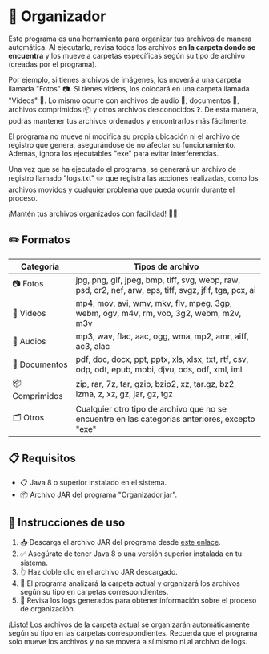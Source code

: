 # 📂 Organizador 

Este programa es una herramienta para organizar tus archivos de manera automática. Al ejecutarlo, revisa todos los archivos **en la carpeta donde se encuentra** y los mueve a carpetas específicas según su tipo de archivo (creadas por el programa).

Por ejemplo, si tienes archivos de imágenes, los moverá a una carpeta llamada "Fotos" 📷. Si tienes videos, los colocará en una carpeta llamada "Videos" 🎥. Lo mismo ocurre con archivos de audio 🎵, documentos 📃, archivos comprimidos 📦 y otros archivos desconocidos ❓. De esta manera, podrás mantener tus archivos ordenados y encontrarlos más fácilmente.

El programa no mueve ni modifica su propia ubicación ni el archivo de registro que genera, asegurándose de no afectar su funcionamiento. Además, ignora los ejecutables "exe" para evitar interferencias.

Una vez que se ha ejecutado el programa, se generará un archivo de registro llamado "logs.txt" ✏️ que registra las acciones realizadas, como los archivos movidos y cualquier problema que pueda ocurrir durante el proceso.

¡Mantén tus archivos organizados con facilidad! 📂💡


## ✏️ Formatos

| Categoría     | Tipos de archivo                                                                                   |
|--------------|--------------------------------------------------------------------------------------------------|
| 📷 Fotos     | jpg, png, gif, jpeg, bmp, tiff, svg, webp, raw, psd, cr2, nef, arw, eps, tiff, svgz, jfif, tga, pcx, ai  |
| 🎥 Videos    | mp4, mov, avi, wmv, mkv, flv, mpeg, 3gp, webm, ogv, m4v, rm, vob, 3g2, webm, m2v, m3v                    |
| 🎵 Audios    | mp3, wav, flac, aac, ogg, wma, mp2, amr, aiff, ac3, alac                                              |
| 📄 Documentos| pdf, doc, docx, ppt, pptx, xls, xlsx, txt, rtf, csv, odp, odt, epub, mobi, djvu, ods, odf, xml, iml   |
| 📦 Comprimidos| zip, rar, 7z, tar, gzip, bzip2, xz, tar.gz, bz2, lzma, z, xz, gz, jar, gz, tgz                          |
| 🗂️ Otros      | Cualquier otro tipo de archivo que no se encuentre en las categorías anteriores, excepto "exe"     |


## 📋 Requisitos
- 📋 Java 8 o superior instalado en el sistema.
- 📦 Archivo JAR del programa "Organizador.jar".

## 📝 Instrucciones de uso

1. 📥 Descarga el archivo JAR del programa desde [este enlace](https://github.com/cerotre/Organizador/raw/main/Organizador.jar).
2. ✅ Asegúrate de tener Java 8 o una versión superior instalada en tu sistema.
3. 👆 Haz doble clic en el archivo JAR descargado.
4. 🔄 El programa analizará la carpeta actual y organizará los archivos según su tipo en carpetas correspondientes.
5. 📃 Revisa los logs generados para obtener información sobre el proceso de organización.

¡Listo! Los archivos de la carpeta actual se organizarán automáticamente según su tipo en las carpetas correspondientes. Recuerda que el programa solo mueve los archivos y no se moverá a sí mismo ni al archivo de logs.


